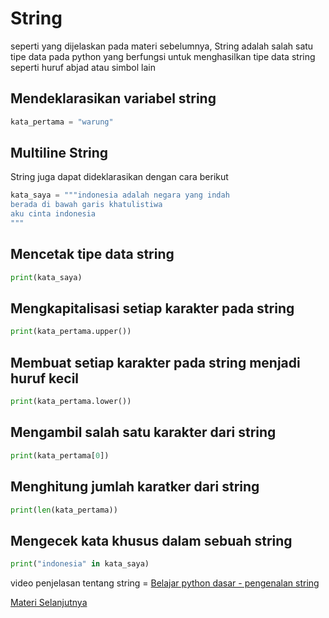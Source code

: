 # String

seperti yang dijelaskan pada materi sebelumnya, String adalah salah satu tipe data
pada python yang berfungsi untuk menghasilkan tipe data string seperti huruf abjad atau simbol lain

## Mendeklarasikan variabel string
```py
kata_pertama = "warung"
```


## Multiline String
String juga dapat dideklarasikan dengan cara berikut

```py
kata_saya = """indonesia adalah negara yang indah
berada di bawah garis khatulistiwa
aku cinta indonesia
"""
```

## Mencetak tipe data string
```py
print(kata_saya)
```

## Mengkapitalisasi setiap karakter pada string
```py
print(kata_pertama.upper())
```

## Membuat setiap karakter pada string menjadi huruf kecil
```py
print(kata_pertama.lower())
```


## Mengambil salah satu karakter dari string
```py
print(kata_pertama[0])
```

## Menghitung jumlah karatker dari string
```py
print(len(kata_pertama))
```

## Mengecek kata khusus dalam sebuah string
```py
print("indonesia" in kata_saya)
```

video penjelasan tentang string = [Belajar python dasar - pengenalan string](https://www.youtube.com/watch?v=fhAEh1Z9YuY&list=PLZS-MHyEIRo59lUBwU-XHH7Ymmb04ffOY&index=16)

[Materi Selanjutnya](../06_input_output)